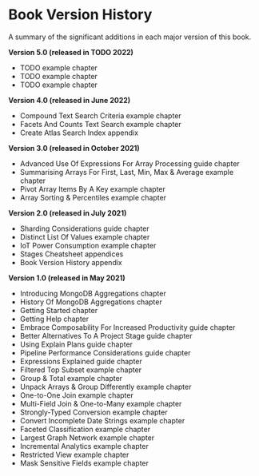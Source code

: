 # Book Version History

A summary of the significant additions in each major version of this book.

__Version 5.0 (released in TODO 2022)__
* TODO example chapter
* TODO example chapter
* TODO example chapter

__Version 4.0 (released in June 2022)__
* Compound Text Search Criteria example chapter
* Facets And Counts Text Search example chapter
* Create Atlas Search Index appendix

__Version 3.0 (released in October 2021)__
* Advanced Use Of Expressions For Array Processing guide chapter
* Summarising Arrays For First, Last, Min, Max & Average example chapter
* Pivot Array Items By A Key example chapter
* Array Sorting & Percentiles example chapter

__Version 2.0 (released in July 2021)__
* Sharding Considerations guide chapter
* Distinct List Of Values example chapter
* IoT Power Consumption example chapter
* Stages Cheatsheet appendices
* Book Version History appendix

__Version 1.0 (released in May 2021)__
* Introducing MongoDB Aggregations chapter
* History Of MongoDB Aggregations chapter
* Getting Started chapter
* Getting Help chapter
* Embrace Composability For Increased Productivity guide chapter
* Better Alternatives To A Project Stage guide chapter
* Using Explain Plans guide chapter
* Pipeline Performance Considerations guide chapter
* Expressions Explained guide chapter
* Filtered Top Subset example chapter
* Group & Total example chapter
* Unpack Arrays & Group Differently example chapter
* One-to-One Join example chapter
* Multi-Field Join & One-to-Many example chapter
* Strongly-Typed Conversion example chapter
* Convert Incomplete Date Strings example chapter
* Faceted Classification example chapter
* Largest Graph Network example chapter
* Incremental Analytics example chapter
* Restricted View example chapter
* Mask Sensitive Fields example chapter

